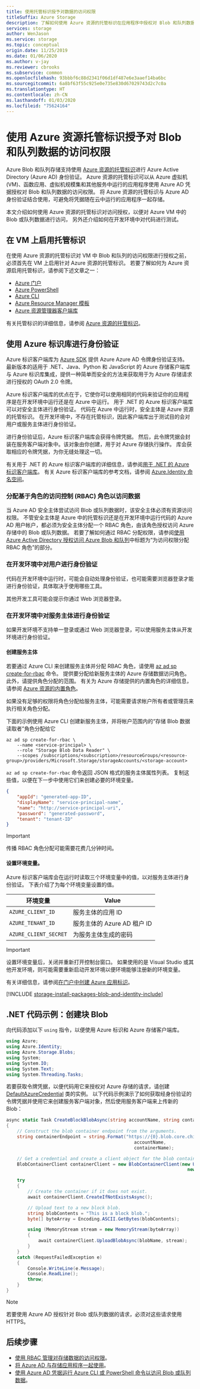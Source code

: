 ```yaml
---
title: 使用托管标识授予对数据的访问权限
titleSuffix: Azure Storage
description: 了解如何使用 Azure 资源的托管标识在应用程序中授权对 Blob 和队列数据的访问权限，此类应用程序可以在 Azure 虚拟机、函数应用、虚拟机规模集等位置中运行。
services: storage
author: WenJason
ms.service: storage
ms.topic: conceptual
origin.date: 11/25/2019
ms.date: 01/06/2020
ms.author: v-jay
ms.reviewer: cbrooks
ms.subservice: common
ms.openlocfilehash: 93bbbf6c88d2341f06d1df487e6e3aaef14ba6bc
ms.sourcegitcommit: 6a8bf63f55c925e0e735e830d67029743d2c7c0a
ms.translationtype: HT
ms.contentlocale: zh-CN
ms.lasthandoff: 01/03/2020
ms.locfileid: "75624164"
---
```

# <a name="authorize-access-to-blob-and-queue-data-with-managed-identities-for-azure-resources"></a>使用 Azure 资源托管标识授予对 Blob 和队列数据的访问权限

Azure Blob 和队列存储支持使用 [Azure 资源的托管标识](../../active-directory/managed-identities-azure-resources/overview.md)进行 Azure Active Directory (Azure AD) 身份验证。 Azure 资源的托管标识可以从 Azure 虚拟机 (VM)、函数应用、虚拟机规模集和其他服务中运行的应用程序使用 Azure AD 凭据授权对 Blob 和队列数据的访问权限。 将 Azure 资源的托管标识与 Azure AD 身份验证结合使用，可避免将凭据随在云中运行的应用程序一起存储。  

本文介绍如何使用 Azure 资源的托管标识对访问授权，以便对 Azure VM 中的 Blob 或队列数据进行访问， 另外还介绍如何在开发环境中对代码进行测试。

## <a name="enable-managed-identities-on-a-vm"></a>在 VM 上启用托管标识

在使用 Azure 资源的托管标识对 VM 中 Blob 和队列的访问权限进行授权之前，必须首先在 VM 上启用针对 Azure 资源的托管标识。 若要了解如何为 Azure 资源启用托管标识，请参阅下述文章之一：

- [Azure 门户](/active-directory/managed-identities-azure-resources/qs-configure-portal-windows-vm)
- [Azure PowerShell](../../active-directory/managed-identities-azure-resources/qs-configure-powershell-windows-vm.md)
- [Azure CLI](../../active-directory/managed-identities-azure-resources/qs-configure-cli-windows-vm.md)
- [Azure Resource Manager 模板](../../active-directory/managed-identities-azure-resources/qs-configure-template-windows-vm.md)
- [Azure 资源管理器客户端库](../../active-directory/managed-identities-azure-resources/qs-configure-sdk-windows-vm.md)

有关托管标识的详细信息，请参阅 [Azure 资源的托管标识](../../active-directory/managed-identities-azure-resources/overview.md)。

## <a name="authenticate-with-the-azure-identity-library"></a>使用 Azure 标识库进行身份验证

Azure 标识客户端库为 [Azure SDK](https://github.com/Azure/azure-sdk) 提供 Azure Azure AD 令牌身份验证支持。 最新版本的适用于 .NET、Java、Python 和 JavaScript 的 Azure 存储客户端库与 Azure 标识库集成，提供一种简单而安全的方法来获取用于为 Azure 存储请求进行授权的 OAuth 2.0 令牌。

Azure 标识客户端库的优点在于，它使你可以使用相同的代码来验证你的应用程序是在开发环境中运行还是在 Azure 中运行。 用于 .NET 的 Azure 标识客户端库可以对安全主体进行身份验证。 代码在 Azure 中运行时，安全主体是 Azure 资源的托管标识。 在开发环境中，不存在托管标识，因此客户端库出于测试目的会对用户或服务主体进行身份验证。

进行身份验证后，Azure 标识客户端库会获得令牌凭据。 然后，此令牌凭据会封装在服务客户端对象中。该对象由你创建，用于对 Azure 存储执行操作。 库会获取相应的令牌凭据，为你无缝处理这一切。

有关用于 .NET 的 Azure 标识客户端库的详细信息，请参阅[用于 .NET 的 Azure 标识客户端库](https://github.com/Azure/azure-sdk-for-net/tree/master/sdk/identity/Azure.Identity)。 有关 Azure 标识客户端库的参考文档，请参阅 [Azure.Identity 命名空间](https://docs.microsoft.com/dotnet/api/azure.identity)。

### <a name="assign-role-based-access-control-rbac-roles-for-access-to-data"></a>分配基于角色的访问控制 (RBAC) 角色以访问数据

当 Azure AD 安全主体尝试访问 Blob 或队列数据时，该安全主体必须有资源访问权限。 不管安全主体是 Azure 中的托管标识还是在开发环境中运行代码的 Azure AD 用户帐户，都必须为安全主体分配一个 RBAC 角色，由该角色授权访问 Azure 存储中的 Blob 或队列数据。 若要了解如何通过 RBAC 分配权限，请参阅[使用 Azure Active Directory 授权访问 Azure Blob 和队列](../common/storage-auth-aad.md#assign-rbac-roles-for-access-rights)中标题为“为访问权限分配 RBAC 角色”的部分。 

### <a name="authenticate-the-user-in-the-development-environment"></a>在开发环境中对用户进行身份验证

代码在开发环境中运行时，可能会自动处理身份验证，也可能需要浏览器登录才能进行身份验证，具体取决于使用哪些工具。

其他开发工具可能会提示你通过 Web 浏览器登录。

### <a name="authenticate-a-service-principal-in-the-development-environment"></a>在开发环境中对服务主体进行身份验证

如果开发环境不支持单一登录或通过 Web 浏览器登录，可以使用服务主体从开发环境进行身份验证。

#### <a name="create-the-service-principal"></a>创建服务主体

若要通过 Azure CLI 来创建服务主体并分配 RBAC 角色，请使用 [az ad sp create-for-rbac](/cli/ad/sp#az-ad-sp-create-for-rbac) 命令。 提供要分配给新服务主体的 Azure 存储数据访问角色。 此外，请提供角色分配的范围。 有关为 Azure 存储提供的内置角色的详细信息，请参阅 [Azure 资源的内置角色](../../role-based-access-control/built-in-roles.md)。

如果没有足够的权限将角色分配给服务主体，可能需要请求帐户所有者或管理员来执行相关角色分配。

下面的示例使用 Azure CLI 创建新服务主体，并将帐户范围内的“存储 Blob 数据读取者”角色分配给它 

```azurecli
az ad sp create-for-rbac \
    --name <service-principal> \
    --role "Storage Blob Data Reader" \
    --scopes /subscriptions/<subscription>/resourceGroups/<resource-group>/providers/Microsoft.Storage/storageAccounts/<storage-account>
```

`az ad sp create-for-rbac` 命令返回 JSON 格式的服务主体属性列表。 复制这些值，以便在下一步中使用它们来创建必要的环境变量。

```json
{
    "appId": "generated-app-ID",
    "displayName": "service-principal-name",
    "name": "http://service-principal-uri",
    "password": "generated-password",
    "tenant": "tenant-ID"
}
```

> [!IMPORTANT]
> 传播 RBAC 角色分配可能需要花费几分钟时间。

#### <a name="set-environment-variables"></a>设置环境变量。

Azure 标识客户端库会在运行时读取三个环境变量中的值，以对服务主体进行身份验证。 下表介绍了为每个环境变量设置的值。

|环境变量|Value
|-|-
|`AZURE_CLIENT_ID`|服务主体的应用 ID
|`AZURE_TENANT_ID`|服务主体的 Azure AD 租户 ID
|`AZURE_CLIENT_SECRET`|为服务主体生成的密码

> [!IMPORTANT]
> 设置环境变量后，关闭并重新打开控制台窗口。 如果使用的是 Visual Studio 或其他开发环境，则可能需要重新启动开发环境以便环境能够注册新的环境变量。

有关详细信息，请参阅[在门户中创建 Azure 应用标识](../../active-directory/develop/howto-create-service-principal-portal.md)。

[!INCLUDE [storage-install-packages-blob-and-identity-include](../../../includes/storage-install-packages-blob-and-identity-include.md)]

## <a name="net-code-example-create-a-block-blob"></a>.NET 代码示例：创建块 Blob

向代码添加以下 `using` 指令，以便使用 Azure 标识和 Azure 存储客户端库。

```csharp
using Azure;
using Azure.Identity;
using Azure.Storage.Blobs;
using System;
using System.IO;
using System.Text;
using System.Threading.Tasks;
```

若要获取令牌凭据，以便代码用它来授权对 Azure 存储的请求，请创建 [DefaultAzureCredential](https://docs.microsoft.com/dotnet/api/azure.identity.defaultazurecredential) 类的实例。 以下代码示例演示了如何获取经身份验证的令牌凭据并使用它来创建服务客户端对象，然后使用服务客户端来上传新的 Blob：

```csharp
async static Task CreateBlockBlobAsync(string accountName, string containerName, string blobName)
{
    // Construct the blob container endpoint from the arguments.
    string containerEndpoint = string.Format("https://{0}.blob.core.chinacloudapi.cn/{1}",
                                                accountName,
                                                containerName);

    // Get a credential and create a client object for the blob container.
    BlobContainerClient containerClient = new BlobContainerClient(new Uri(containerEndpoint),
                                                                    new DefaultAzureCredential());

    try
    {
        // Create the container if it does not exist.
        await containerClient.CreateIfNotExistsAsync();

        // Upload text to a new block blob.
        string blobContents = "This is a block blob.";
        byte[] byteArray = Encoding.ASCII.GetBytes(blobContents);

        using (MemoryStream stream = new MemoryStream(byteArray))
        {
            await containerClient.UploadBlobAsync(blobName, stream);
        }
    }
    catch (RequestFailedException e)
    {
        Console.WriteLine(e.Message);
        Console.ReadLine();
        throw;
    }
}
```

> [!NOTE]
> 若要使用 Azure AD 授权针对 Blob 或队列数据的请求，必须对这些请求使用 HTTPS。

## <a name="next-steps"></a>后续步骤

- [使用 RBAC 管理对存储数据的访问权限](storage-auth-aad-rbac.md)。
- [将 Azure AD 与存储应用程序一起使用](storage-auth-aad-app.md)。
- [使用 Azure AD 凭据运行 Azure CLI 或 PowerShell 命令以访问 Blob 或队列数据](storage-auth-aad-script.md)。
